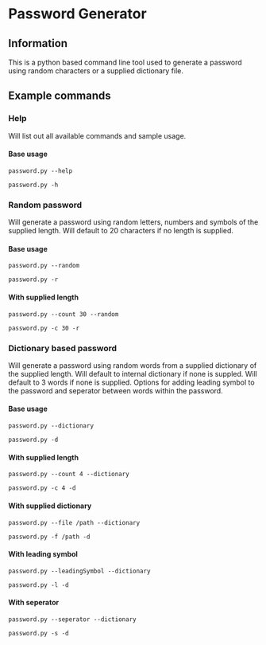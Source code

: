 # Password Generator

## Information
This is a python based command line tool used to generate a password using random characters or a supplied dictionary file.

## Example commands

### Help
Will list out all available commands and sample usage.

#### Base usage
`password.py --help`

`password.py -h`

### Random password
Will generate a password using random letters, numbers and symbols of the supplied length. Will default to 20 characters if no length is supplied. 

#### Base usage
`password.py --random`

`password.py -r`

#### With supplied length
`password.py --count 30 --random`

`password.py -c 30 -r`

### Dictionary based password
Will generate a password using random words from a supplied dictionary of the supplied length. Will default to internal dictionary if none is suppled. Will default to 3 words if none is supplied. Options for adding leading symbol to the password and seperator between words within the password. 

#### Base usage
`password.py --dictionary`

`password.py -d`

#### With supplied length
`password.py --count 4 --dictionary`

`password.py -c 4 -d`

#### With supplied dictionary
`password.py --file /path --dictionary`

`password.py -f /path -d`

#### With leading symbol
`password.py --leadingSymbol --dictionary`

`password.py -l -d`

#### With seperator
`password.py --seperator --dictionary`

`password.py -s -d`
